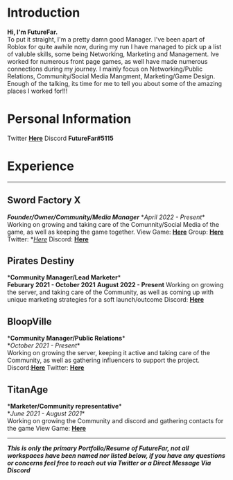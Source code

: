 # Introduction
**Hi, I'm FutureFar.**\
To put it straight, I'm a pretty damn good Manager. I've been apart of Roblox for quite awhile now, during my run I have managed to pick up a list of valuble skills, some being Networking, Marketing and Management. Ive worked for numerous front page games, as well have made numerous connections during my journey. I mainly focus on Networking/Public Relations, Community/Social Media Mangment, Marketing/Game Design. Enough of the talking, its time for me to tell you about some of the amazing places I worked for!!!

# Personal Information
Twitter **[Here](https://twitter.com/FutureFar_)**
Discord **FutureFar#5115**

# Experience
_______
## Sword Factory X
***Founder/Owner/Community/Media Manager***
\**April 2022 - Present**\
Working on growing and taking care of the Comunnity/Social Media of the game, as well as keeping the game together.
View Game: **[Here](https://www.roblox.com/games/9103460924/HALLOWEEN-Sword-Factory-X)**
Group: **[Here](https://www.roblox.com/groups/1164957/TopTier-Games#!/about)**
Twitter: **[Here](https://twitter.com/SwordFactoryX)*
Discord: **[Here](https://discord.gg/ToptierGames)**

## Pirates Destiny
\***Community Manager/Lead Marketer***\
**Feburary 2021 - October 2021**
**August 2022 - Present**
Working on growing the server, and taking care of the Community, as well as coming up with unique marketing strategies for a soft launch/outcome
Discord: **[Here](discord.gg/PiratesDestiny)**

## BloopVille
\***Community Manager/Public Relations***\
\**October 2021 - Present**\
Working on growing the server, keeping it active and taking care of the Community, as well as gathering influencers to support the project.
Discord:**[Here](https://discord.gg/BloopVille)**
Twitter: **[Here](https://twitter.com/BloopVilleGame)**

## TitanAge
\***Marketer/Community representative***\
\**June 2021 - August 2021**\
Working on growing the Community and discord and gathering contacts for the game
View Game: **[Here](https://www.roblox.com/games/6737540754/TITANAGE#ropro-quick-search)**

_______

***This is only the primary Portfolio/Resume of FutureFar, not all workspaces have been named nor listed below, if you have any questions or concerns feel free to reach out via Twitter or a Direct Message Via Discord***

